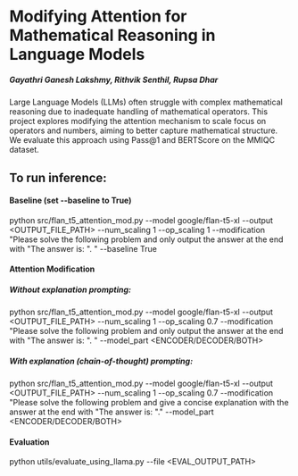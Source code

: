 # Modifying Attention for Mathematical Reasoning in Language Models
##### Gayathri Ganesh Lakshmy, Rithvik Senthil, Rupsa Dhar

Large Language Models (LLMs) often struggle with complex mathematical reasoning due to inadequate handling of mathematical operators. This project explores modifying the attention mechanism to scale focus on operators and numbers, aiming to better capture mathematical structure. We evaluate this approach using Pass@1 and BERTScore on the MMIQC dataset.

## To run inference:

#### Baseline (set --baseline to True)

python src/flan_t5_attention_mod.py --model google/flan-t5-xl --output <OUTPUT_FILE_PATH> --num_scaling 1 --op_scaling 1 --modification "Please solve the following problem and only output the answer at the end with \"The answer is: \". " --baseline True

#### Attention Modification

##### Without explanation prompting:

python src/flan_t5_attention_mod.py --model google/flan-t5-xl --output <OUTPUT_FILE_PATH> --num_scaling 1 --op_scaling 0.7 --modification "Please solve the following problem and only output the answer at the end with \"The answer is: \". " --model_part <ENCODER/DECODER/BOTH>

##### With explanation (chain-of-thought) prompting:

python src/flan_t5_attention_mod.py --model google/flan-t5-xl --output <OUTPUT_FILE_PATH> --num_scaling 1 --op_scaling 0.7 --modification "Please solve the following problem and give a concise explanation with the answer at the end with \"The answer is: \"." --model_part <ENCODER/DECODER/BOTH>

#### Evaluation

python utils/evaluate_using_llama.py --file <EVAL_OUTPUT_PATH>
